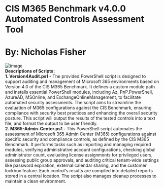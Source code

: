 # CIS M365 Benchmark v4.0.0 Automated Controls Assessment Tool 
# By: Nicholas Fisher
![image](https://github.com/user-attachments/assets/4536bdb9-c18c-4480-99af-7a9029e4775f) <br />
**Descriptions of Scripts:** <br />
**1. Version4Audit.ps1 -** The provided PowerShell script is designed to support auditing and management of Microsoft 365 environments based on Version 4.0 of the CIS M365 Benchmark. It defines a custom module path and installs essential PowerShell modules, including Az, PnP.PowerShell, AzureAD, MSOnline, and ExchangeOnlineManagement, to facilitate automated security assessments. The script aims to streamline the evaluation of M365 configurations against the CIS Benchmark, ensuring compliance with security best practices and enhancing the overall security posture. This script will output the results of the tested controls into a text file, and format the output to be user friendly. <br />
**2. M365-Admin-Center.ps1 -** This PowerShell script automates the assessment of Microsoft 365 Admin Center (M365) configurations against specific security and compliance controls, as defined by the CIS M365 Benchmark. It performs tasks such as importing and managing required modules, verifying administrative account configurations, checking global administrator count, evaluating license assignments for privileged users, assessing public group approvals, and auditing critical tenant-wide settings like password expiration, external calendar sharing, and the customer lockbox feature. Each control's results are compiled into detailed reports stored in a central location. The script also manages cleanup processes to maintain a clean environment.
